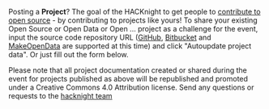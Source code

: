 Posting a **Project**? The goal of the HACKnight to get people to [contribute to open source](https://dinacon.ch/hacknight/) - by contributing to projects like yours! To share your existing Open Source or Open Data or Open ... project as a challenge for the event, input the source code repository URL ([GitHub](http://github.com), [Bitbucket](http://bitbucket.com) and [MakeOpenData](http://make.opendata.ch/wiki) are supported at this time) and click "Autoupdate project data". Or just fill out the form below.

Please note that all project documentation created or shared during the event for projects published as above will be republished and promoted under a Creative Commons 4.0 Attribution license. Send any questions or requests to the [<i class="fa fa-envelope-o" aria-hidden="true"></i> hacknight team](mailto:hacknight@dinacon.ch)
